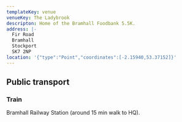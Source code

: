 ```yaml
---
templateKey: venue
venueKey: The Ladybrook
descripton: Home of the Bramhall Foodbank 5.5K.
address: |-
  Fir Road
  Bramhall 
  Stockport
  SK7 2NP
location: '{"type":"Point","coordinates":[-2.15940,53.37152]}'
---
```

## Public transport

### Train

Bramhall Railway Station (around 15 min walk to HQ).